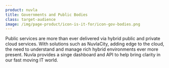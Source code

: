 ```yaml
---
product: nuvla
title: Governments and Public Bodies
class: target-audience
image: /img/page-product/icon-is-it-for/icon-gov-bodies.png
---
```

Public services are more than ever delivered via hybrid public and private cloud services. With solutions such as NuvlaCity, adding edge to the cloud, the need to understand and manage rich hybrid environments ever more present. Nuvla provides a singe dashboard and API to help bring clarity in our fast moving IT world.
